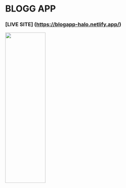 # BLOGG APP
### [LIVE SITE] (https://blogapp-halo.netlify.app/)
<img  src="https://media.giphy.com/media/lfLgCe3Nuyo3LDoULN/giphy.gif" width="128" height="480"/>
 
 
